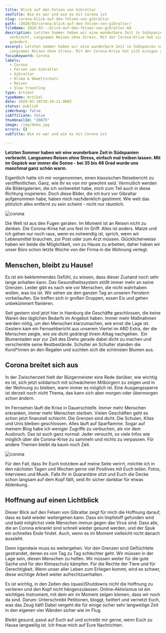 ```yaml
---
title: Blick auf den Felsen von Gibraltar
seoTitle: Wie es war und wie es mit Corona ist
slug: corona-blick-auf-den-felsen-von-gibraltar
path: /2020/03/corona-blick-auf-den-felsen-von-gibraltar/
fileName: 2020-03---blick-auf-den-felsen-von-gibraltar.md
description: Letzten Sommer haben wir eine wunderbare Zeit in Südspanien
  verbracht. Langsames Reisen ohne Stress. Mit der Corona-Krise hat sich einiges
  geändert.
excerpt: Letzten Sommer haben wir eine wunderbare Zeit in Südspanien verbracht.
  Langsames Reisen ohne Stress. Mit der Corona-Krise hat sich einiges geändert.
focusKeyword: Corona
labels:
  - Corona
  - Felsen von Gibraltar
  - Gibraltar
  - Klima & Umweltschutz
  - Reisen
  - Slow traveling
type: Artikel
typeName: Artikel
date: 2020-03-18T10:10:21.000Z
status: publish
isWerbung: false
isAffiliate: false
thumbnailId: "28675"
image: /img/demo.jpg
errors: {}
subTitle: Wie es war und wie es mit Corona ist
  
---
```


**Letzten Sommer haben wir eine wunderbare Zeit in Südspanien verbracht.
Langsames Reisen ohne Stress, einfach mal treiben lassen. Mit im Gepäck war
immer die Sonne - bei 35 bis 48 Grad wurde uns manchmal ganz schön warm.**

Eigentlich hatte ich mir vorgenommen, einen klassischen Reisebericht zu
veröffentlichen. Ganz, wie Ihr es von mir gewohnt seid. Vermutlich werden die
Bildergalerien, die ich vorbereitet habe, mich zum Teil auch in diese Richtung
inspirieren. Doch diese Bilder, die ich kurz vor Gibraltar aufgenommen habe,
haben mich nachdenklich gestimmt. Wie weit das plötzlich alles entfernt zu sein
scheint - nicht nur räumlich.

![corona](http://cardamonchai.com/wp-content/uploads/2020/03/2019-06-24-gibraltar-5-400x300.jpg)

Die Welt ist aus den Fugen geraten. Im Moment ist an Reisen nicht zu denken. Die
Corona-Krise hat uns fest im Griff. Alles ist anders. Matze und ich gehen nur
noch raus, wenn es notwendig ist, sprich, wenn wir Lebensmittel brauchen, zur
Post oder zum Arzt müssen. Glücklicherweise haben wir beide die Möglichkeit, von
zu Hause zu arbeiten, daher haben wir unser Büro schon letzte Woche von der
Firma in die Wohnung verlegt.

## Menschen, bleibt zu Hause!

Es ist ein beklemmendes Gefühl, zu wissen, dass dieser Zustand noch sehr lange
anhalten kann. Das Gesundheitssystem stößt immer mehr an seine Grenzen. Leider
gibt es nach wie vor Menschen, die nicht wahrhaben wollen, was los ist. Wir
sehen sie den ganzen Tag an unseren Fenstern vorbeilaufen. Sie treffen sich in
großen Gruppen, essen Eis und gehen unbekümmert flanieren.

Seit gestern sind jetzt hier in Hamburg die Geschäfte geschlossen, die keine
Waren des täglichen Bedarfs im Angebot haben. Immer mehr Maßnahmen werden nötig,
um den Menschen klarzumachen, wie ernst die Lage ist. Gestern kam ein
Fernsehbericht aus unserem Viertel im ARD Extra, der die Menschen zeigte, wie
sie dicht gedrängt ihrem Alltag nachgehen.  Ein Blumenladen war zur Zeit des
Drehs gerade dabei dicht zu machen und verschenkte seine Restbestände. Schulter
an Schulter standen die Kund\*innen an den Regalen und suchten sich die
schönsten Blumen aus.

## Corona breitet sich aus

In der Zwischenzeit hielt der Bürgermeister eine Rede darüber, wie wichtig es
ist, sich jetzt solidarisch mit schwächeren Mitbürgern zu zeigen und in der
Wohnung zu bleiben, wann immer es möglich ist. Eine Ausgangssperre ist derzeit
noch nicht Thema, das kann sich aber morgen oder übermorgen schon ändern.

Im Fernsehen läuft die Krise in Dauerschleife. Immer mehr Menschen erkranken,
immer mehr Menschen sterben. Vielen Geschäften geht es schon jetzt finanziell
schlecht. Die Grenzen sind dicht. Die Schulen, Kitas und Unis bleiben
geschlossen. Alles läuft auf Sparflamme. Sogar auf meinem Blog habe ich weniger
Zugriffe zu verbuchen, als vor dem Ausbruch. Das ist auch ganz normal: Jeder
versucht, so viele Infos wie möglich über die Corona-Krise zu sammeln und nichts
zu verpassen. Für andere Themen bleibt da kaum noch Zeit.

![corona](http://cardamonchai.com/wp-content/uploads/2020/03/2019-06-24-gibraltar-4-400x300.jpg)

Für den Fall, dass Ihr Euch trotzdem auf meine Seite verirrt, möchte ich in den
nächsten Tagen und Wochen gerne viel Positives mit Euch teilen. Fotos,
Interviews und Musik. Falls Ihr in Quarantäne sitzt und Euch die Decke schon
langsam auf dem Kopf fällt, seid Ihr sicher dankbar für etwas Ablenkung.

## Hoffnung auf einen Lichtblick

Dieser Blick auf den Felsen von Gibraltar zeigt für mich die Hoffnung darauf,
dass es bald wieder weitergehen kann. Dass ein Impfstoff gefunden wird und bald
möglichst viele Menschen immun gegen das Virus sind. Dass alle, die an Corona
erkrankt sind schnell wieder gesund werden, und der Spuk ein schnelles Ende
findet. Auch, wenn es im Moment vielleicht nicht danach aussieht.

Denn irgendwie muss es weitergehen. Vor den Grenzen sind Geflüchtete gestrandet,
denen es von Tag zu Tag schlechter geht. Wir müssen in der Lage sein, diesen
Menschen zu helfen. Wir müssen weiter für die gute Sache und für den Klimaschutz
kämpfen. Für die Rechte der Tiere und für Gerechtigkeit. Wenn unser aller Leben
zum Erliegen kommt, wird es schwer, diese wichtige Arbeit weiter
aufrechtzuerhalten.

Es ist wichtig, in den Zeiten des (quasi)Shutdowns nicht die Hoffnung zu
verlieren und den Kopf nicht hängenzulassen. Online-Aktivismus ist ein wichtiges
Instrument, mit dem wir im Moment zeigen können, dass wir noch da sind. Darum:
Unterschreibt Petitionen, bloggt, twittert und vernetzt Euch, was das Zeug hält!
Dabei vergeht die für einige sicher sehr langweilige Zeit in den eigenen vier
Wänden sicher wie im Flug.

Bleibt gesund, passt auf Euch auf und schreibt mir gerne, wenn Euch zu Hause
langweilig ist. Ich freue mich auf Eure Nachrichten.

  
